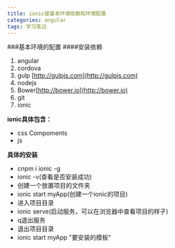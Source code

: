 ```yaml
---
title: ionic是基本环境依赖和环境配置
categories: angular
tags: 学习笔记
---
```


###基本环境的配置
####安装依赖
1. angular
2. cordova
3. gulp [http://gulpjs.com](http://gulpjs.com)
4. nodejs
5. Bower[http://bower.io](http://bower.io)
6. git 
7. ionic

**ionic具体包含：**
* css Compoments
* js

**具体的安装**
* cnpm i ionic -g
* ionic -v(查看是否安装成功)
* 创建一个放置项目的文件夹
* ionic start myApp(创建一个ionic的项目)
* 进入项目目录
* ionic serve(启动服务，可以在浏览器中查看项目的样子)
* q退出服务
* 退出项目目录
* ionic start myApp "要安装的模板"

